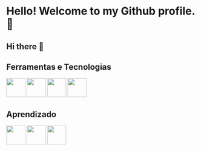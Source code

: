 # Hello! Welcome to my Github profile. 👋
## Hi there 👋

## Ferramentas e Tecnologias
<img loading = "lazy" src="https://cdn.jsdelivr.net/gh/devicons/devicon@latest/icons/html5/html5-original.svg" width = "50" heith = "50" /> <img loading = "lazy" src="https://cdn.jsdelivr.net/gh/devicons/devicon@latest/icons/css3/css3-original.svg" width = "50" heith = "50" /> <img loading = "lazy" src="https://cdn.jsdelivr.net/gh/devicons/devicon@latest/icons/java/java-original.svg" width = "50" heith = "50" /> <img loading = "lazy" src="https://cdn.jsdelivr.net/gh/devicons/devicon@latest/icons/mysql/mysql-original.svg" width = "50" heith = "50" />
          

## Aprendizado
<img loading = "lazy" src="https://cdn.jsdelivr.net/gh/devicons/devicon@latest/icons/spring/spring-original.svg" width = "50" heith = "50" /> <img loading = "lazy" src="https://cdn.jsdelivr.net/gh/devicons/devicon@latest/icons/android/android-plain.svg" width = "50" heith = "50" /> <img loading = "lazy" src="https://cdn.jsdelivr.net/gh/devicons/devicon@latest/icons/amazonwebservices/amazonwebservices-original-wordmark.svg" width = "50" heith = "50" />
          

<!--
**lucasil/lucasil** is a ✨ _special_ ✨ repository because its `README.md` (this file) appears on your GitHub profile.

Here are some ideas to get you started:

- 🔭 I’m currently working on ...
- 🌱 I’m currently learning ...
- 👯 I’m looking to collaborate on ...
- 🤔 I’m looking for help with ...
- 💬 Ask me about ...
- 📫 How to reach me: ...
- 😄 Pronouns: ...
- ⚡ Fun fact: ...
-->
